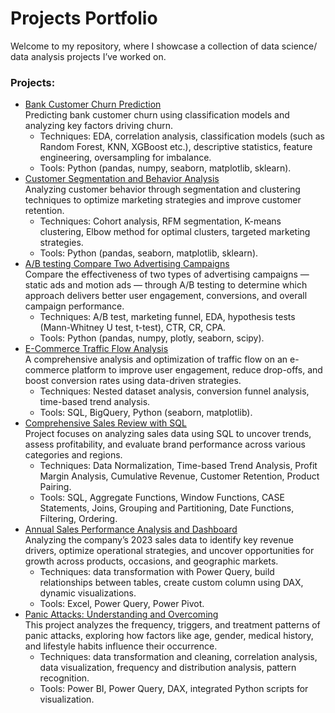 # Projects Portfolio
Welcome to my repository, where I showcase a collection of data science/ data analysis projects I’ve worked on.
### Projects:
* [Bank Customer Churn Prediction](https://github.com/ilonakandela/projects/tree/main/Bank%20Customer%20Churn%20Prediction) <br>
  Predicting bank customer churn using classification models and analyzing key factors driving churn.
  * Techniques: EDA, correlation analysis, classification models (such as Random Forest, KNN, XGBoost etc.), descriptive statistics, feature engineering, oversampling for imbalance.
  * Tools: Python (pandas, numpy, seaborn, matplotlib, sklearn).
* [Customer Segmentation and Behavior Analysis](https://github.com/ilonakandela/projects/tree/main/Customer%20Segmentation%20and%20Behavior%20Analysis) <br>
  Analyzing customer behavior through segmentation and clustering techniques to optimize marketing strategies and improve customer retention.
  * Techniques: Cohort analysis, RFM segmentation, K-means clustering, Elbow method for optimal clusters, targeted marketing strategies.
  * Tools: Python (pandas, seaborn, matplotlib, sklearn).
* [A/B testing Compare Two Advertising Campaigns](https://github.com/ilonakandela/projects/tree/main/AB%20testing%20Compare%20Two%20Advertising%20Campaigns) <br>
  Compare the effectiveness of two types of advertising campaigns — static ads and motion ads — through A/B testing to determine which approach delivers better user engagement, conversions, and overall campaign performance.
  * Techniques: A/B test, marketing funnel, EDA, hypothesis tests (Mann-Whitney U test, t-test), CTR, CR, CPA.
  * Tools: Python (pandas, numpy, plotly, seaborn, scipy).
* [E-Commerce Traffic Flow Analysis](https://github.com/ilonakandela/projects/tree/main/E-Commerce%20Traffic%20Flow%20Analysis) <br>
  A comprehensive analysis and optimization of traffic flow on an e-commerce platform to improve user engagement, reduce drop-offs, and boost conversion rates using data-driven strategies.
  * Techniques: Nested dataset analysis, conversion funnel analysis, time-based trend analysis.
  * Tools: SQL, BigQuery, Python (seaborn, matplotlib).
* [Comprehensive Sales Review with SQL](https://github.com/ilonakandela/projects/tree/main/Comprehensive%20Sales%20Review%20with%20SQL) <br>
  Project focuses on analyzing sales data using SQL to uncover trends, assess profitability, and evaluate brand performance across various categories and regions.
  * Techniques: Data Normalization, Time-based Trend Analysis, Profit Margin Analysis, Cumulative Revenue, Customer Retention, Product Pairing.
  * Tools: SQL, Aggregate Functions, Window Functions, CASE Statements, Joins, Grouping and Partitioning, Date Functions, Filtering, Ordering.
* [Annual Sales Performance Analysis and Dashboard](https://github.com/ilonakandela/projects/tree/main/Annual%20Sales%20Performance%20Analysis) <br>
  Analyzing the company’s 2023 sales data to identify key revenue drivers, optimize operational strategies, and uncover opportunities for growth across products, occasions, and geographic markets.
  * Techniques: data transformation with Power Query, build relationships between tables, create custom column using DAX, dynamic visualizations.
  * Tools: Excel, Power Query, Power Pivot.
* [Panic Attacks: Understanding and Overcoming](https://github.com/ilonakandela/projects/tree/main/Panic%20Attacks%20Understanding%20and%20Overcoming) <br>
  This project analyzes the frequency, triggers, and treatment patterns of panic attacks, exploring how factors like age, gender, medical history, and lifestyle habits influence their occurrence.
  * Techniques: data transformation and cleaning, correlation analysis, data visualization, frequency and distribution analysis, pattern recognition.
  * Tools: Power BI, Power Query, DAX, integrated Python scripts for visualization.
